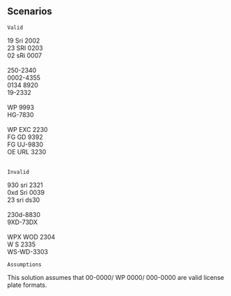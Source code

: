 ## Scenarios

`Valid`

19 Sri 2002<br/>
23 SRI 0203<br/>
02 sRi 0007<br/>
<br/>
250-2340<br/>
0002-4355<br/>
0134 8920<br/>
19-2332<br/>
<br/>
WP 9993<br/>
HG-7830<br/>
<br/>
WP EXC 2230<br/>
FG GD 9392<br/>
FG UJ-9830<br/>
OE URL 3230<br/>
<br/>

`Invalid`

930 sri 2321<br/>
0xd Sri 0039<br/>
23  sri ds30<br/>
<br/>
230d-8830<br/>
9XD-73DX<br/>
<br/>
WPX WOD 2304<br/>
W S 2335<br/>
WS-WD-3303<br/>

`Assumptions`

This solution assumes that 00-0000/ WP 0000/ 000-0000 are valid license plate formats.



